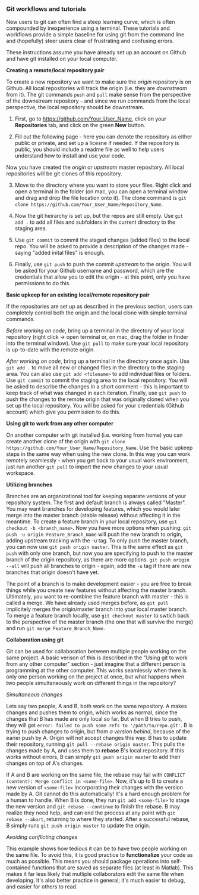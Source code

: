 ### Git workflows and tutorials

New users to git can often find a steep learning curve, which is often compounded by inexperience using a terminal. These tutorials and workflows provide a simple baseline for using git from the command line and (hopefully) steer users clear of frustrating and confusing errors.

These instructions assume you have already set up an account on Github and have git installed on your local computer.

**Creating a remote/local repository pair**

To create a new repository we want to make sure the *origin* repository is on Github. All local repositories will track the origin (i.e. they are *downstream* from it). The git commands `push` and `pull` make sense from the perspective of the downstream repository - and since we run commands from the local perspective, the local repository should be downstream.

1) First, go to https://github.com/Your_User_Name, click on your **Repositories** tab, and click on the green **New** button.

2) Fill out the following page - here you can denote the repository as either public or private, and set up a licesne if needed. If the repository is public, you should include a readme file as well to help users understand how to install and use your code.

Now you have created the *origin* or *upstream* master repository. All local repositories will be git clones of this repository.

3) Move to the directory where you want to store your files. Right click and open a terminal in the folder (on mac, you can open a terminal window and drag and drop the file location onto it). The clone command is `git clone https://github.com/Your_User_Name/Repository_Name`.

4) Now the git heirarchy is set up, but the repos are still empty. Use `git add .` to add all files and subfolders in the current directory to the staging area.

5) Use `git commit` to commit the staged changes (added files) to the local repo. You will be asked to provide a description of the changes made - saying "added inital files" is enough.

6) Finally, use `git push` to push the commit *upstream* to the origin. You will be asked for your Github username and password, which are the credentials that allow you to edit the origin - at this point, only you have permissions to do this.

**Basic upkeep for an existing local/remote repository pair**

If the repositories are set up as described in the previous section, users can completely control both the origin and the local clone with simple terminal commands.

*Before working on code*, bring up a terminal in the directory of your local repository (right click -> open terminal or, on mac, drag the folder in finder into the terminal window). Use `git pull` to make sure your local repository is up-to-date with the remote origin.

*After working on code*, bring up a terminal in the directory once again. Use `git add .` to move all new or changed files in the directory to the staging area. You can also use `git add <filename>` to add individual files or folders. Use `git commit` to commit the staging area to the local repository. You will be asked to describe the changes in a short comment - this is important to keep track of what was changed in each iteration. Finally, use `git push` to push the changes to the remote origin that was originally cloned when you set up the local repository. You will be asked for your credentials (Github account) which give you permission to do this.

**Using git to work from any other computer**

On another computer with git installed (i.e. working from home) you can create another clone of the origin with `git clone https://github.com/Your_User_Name/Repository_Name`. Use the basic upkeep steps in the same way when using the new clone. In this way you can work remotely seamlessly - when you get back to your usual work environment, just run another `git pull` to import the new changes to your usual workspace.

**Utilizing branches**

Branches are an organizational tool for keeping separate versions of your repository system. The first and default branch is always called "Master". You may want branches for developing features, which you would later merge into the master branch (stable release) without affecting it in the meantime. To create a feature branch in your local repository, use `git checkout -b <branch_name>`. Now you have more options when pushing: `git push -u origin Feature_Branch_Name` will push the new branch to origin, adding upstream tracking with the -u tag. To only push the master branch, you can now use `git push origin master`. This is the same effect as `git push` with only one branch, but now you are specifying to push to the master branch of the origin repository, as there are more options. `git push origin --all` will push all branches to origin - again, add the `-u` tag if there are new branches that origin doesn't have yet.

The point of a branch is to make development easier - you are free to break things while you create new features without affecting the master branch. Ultimately, you want to re-combine the feature branch with master - this is called a merge. We have already used merges before, as `git pull` implicitely merges the origin/master branch into your local master branch. To merge a feature branch locally, use `git checkout master` to swtich back to the perspective of the master branch (the one that will survive the merge) and run `git merge Feature_Branch_Name`.

**Collaboration using git**

Git can be used for collaboration between multiple people working on the same project. A basic verison of this is described in the "Using git to work from any other computer" section - just imagine that a different person is programming at the other computer. This works seamlessly when there is only one person working on the project at once, but what happens when two people simultaneously work on different things in the repository?

*Simultaneous changes*

Lets say two people, A and B, both work on the same repository. A makes changes and pushes them to origin, which works as normal, since the changes that B has made are only local so far. But when B tries to push, they will get `error: failed to push some refs to '/path/to/repo.git'`. B is trying to push changes to origin, but from *a version behind*, because of the earier push by A. Origin will not accept changes this way. B has to update their repository, running `git pull --rebase origin master`. This pulls the changes made by A, and uses them to **rebase** B's local repository. If this works without errors, B can simply `git push origin master` to add their changes on top of A's changes.

If A and B are working on the same file, the rebase may fail with `CONFLICT (content): Merge conflict in <some-file>`. Now, it's up to B to create a new version of `<some-file>` incorporating their changes with the version made by A. Git cannot do this automatically! It's a hard enough problem for a human to handle. When B is done, they run `git add <some-file>` to stage the new version and `git rebase --continue` to finish the rebase. B may realize they need help, and can end the process at any point with `git rebase --abort`, returning to where they started. After a successful rebase, B simply runs `git push origin master` to update the origin.

*Avoiding conflicting changes*

This example shows how tedious it can be to have two people working on the same file. To avoid this, it is good practice to **functionalize** your code as much as possible. This means you should package operations into self-contained functions that are saved as separate files (at least in Matlab). This makes it far less likely that mutliple collaborators edit the same file when developing. It's also better practice in general; it's much easier to debug, and easier for others to read.
